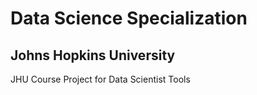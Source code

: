 # Data Science Specialization
## Johns Hopkins University
JHU Course Project for Data Scientist Tools
